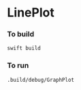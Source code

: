 # LinePlot

### To build

```console
swift build
```

### To run

```console
.build/debug/GraphPlot
```
